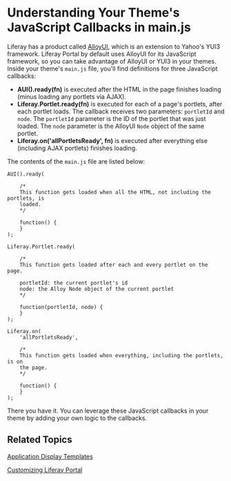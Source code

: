 # Understanding Your Theme's JavaScript Callbacks in main.js [](id=understanding-your-themes-javascript-callbacks-in-main-js)

Liferay has a product called [AlloyUI](http://alloyui.com/), which is an
extension to Yahoo's YUI3 framework. Liferay Portal by default uses AlloyUI for
its JavaScript framework, so you can take advantage of AlloyUI or YUI3
in your themes. Inside your theme's `main.js` file, you'll find definitions for
three JavaScript callbacks:

- **AUI().ready(fn)** is executed after the HTML in the page finishes loading
  (minus loading any portlets via AJAX). 
- **Liferay.Portlet.ready(fn)** is executed for each of a page's portlets, after
  each portlet loads. The callback receives two parameters: `portletId` and
  `node`. The `portletId` parameter is the ID of the portlet that was just
  loaded. The `node` parameter is the AlloyUI `Node` object of the same portlet. 
- **Liferay.on('allPortletsReady', fn)** is executed after everything else
  (including AJAX portlets) finishes loading. 

The contents of the `main.js` file are listed below:

	AUI().ready(

		/*
		This function gets loaded when all the HTML, not including the portlets, is
		loaded.
		*/

		function() {
		}
	);

	Liferay.Portlet.ready(

		/*
		This function gets loaded after each and every portlet on the page.

		portletId: the current portlet's id
		node: the Alloy Node object of the current portlet
		*/

		function(portletId, node) {
		}
	);

	Liferay.on(
		'allPortletsReady',

		/*
		This function gets loaded when everything, including the portlets, is on
		the page.
		*/

		function() {
		}
	);

There you have it. You can leverage these JavaScript callbacks in your theme by
adding your own logic to the callbacks. 

## Related Topics [](id=related-topics)

 [Application Display Templates](/develop/tutorials/-/knowledge_base/6-2/application-display-templates)
 
 [Customizing Liferay Portal](/develop/tutorials/-/knowledge_base/6-2/customizing-liferay-portal)

